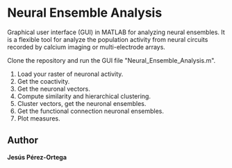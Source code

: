 # Neural Ensemble Analysis
Graphical user interface (GUI) in MATLAB for analyzing neural ensembles. It is a flexible tool for analyze the population activity from neural circuits recorded by calcium imaging or multi-electrode arrays.

Clone the repository and run the GUI file "Neural_Ensemble_Analysis.m".

1. Load your raster of neuronal activity. 
2. Get the coactivity. 
3. Get the neuronal vectors. 
4. Compute similarity and hierarchical clustering. 
5. Cluster vectors, get the neuronal ensembles. 
6. Get the functional connection neuronal ensembles. 
7. Plot measures.

## Author
**Jesús Pérez-Ortega**
